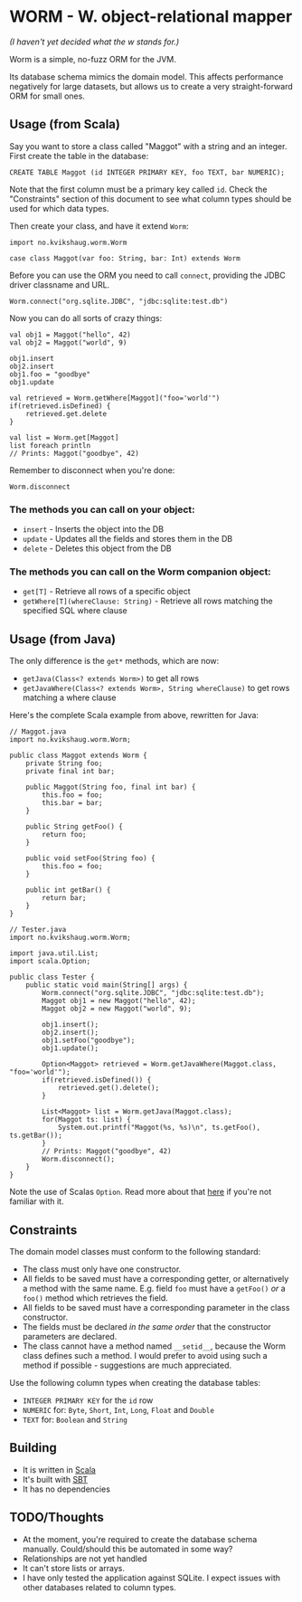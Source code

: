 # WORM - W. object-relational mapper

*(I haven't yet decided what the w stands for.)*

Worm is a simple, no-fuzz ORM for the JVM.

Its database schema mimics the domain model. This affects performance negatively for large datasets, but allows us to create a very straight-forward ORM for small ones.

## Usage (from Scala)

Say you want to store a class called "Maggot" with a string and an integer. First create the table in the database:

    CREATE TABLE Maggot (id INTEGER PRIMARY KEY, foo TEXT, bar NUMERIC);

Note that the first column must be a primary key called `id`. Check the "Constraints" section of this document to see what column types should be used for which data types.

Then create your class, and have it extend `Worm`:

    import no.kvikshaug.worm.Worm
    
    case class Maggot(var foo: String, bar: Int) extends Worm

Before you can use the ORM you need to call `connect`, providing the JDBC driver classname and URL.

    Worm.connect("org.sqlite.JDBC", "jdbc:sqlite:test.db")

Now you can do all sorts of crazy things:
    
    val obj1 = Maggot("hello", 42)
    val obj2 = Maggot("world", 9)

    obj1.insert
    obj2.insert
    obj1.foo = "goodbye"
    obj1.update

    val retrieved = Worm.getWhere[Maggot]("foo='world'")
    if(retrieved.isDefined) {
        retrieved.get.delete
    }

    val list = Worm.get[Maggot]
    list foreach println
    // Prints: Maggot("goodbye", 42)

Remember to disconnect when you're done:

    Worm.disconnect

### The methods you can call on your object:

- `insert` - Inserts the object into the DB
- `update` - Updates all the fields and stores them in the DB
- `delete` - Deletes this object from the DB

### The methods you can call on the Worm companion object:

- `get[T]` - Retrieve all rows of a specific object
- `getWhere[T](whereClause: String)` - Retrieve all rows matching the specified SQL where clause

## Usage (from Java)

The only difference is the `get*` methods, which are now:

- `getJava(Class<? extends Worm>)` to get all rows
- `getJavaWhere(Class<? extends Worm>, String whereClause)` to get rows matching a where clause

Here's the complete Scala example from above, rewritten for Java:

    // Maggot.java
    import no.kvikshaug.worm.Worm;
    
    public class Maggot extends Worm {
        private String foo;
        private final int bar;
    
        public Maggot(String foo, final int bar) {
            this.foo = foo;
            this.bar = bar;
        }
    
        public String getFoo() {
            return foo;
        }
    
        public void setFoo(String foo) {
            this.foo = foo;
        }
    
        public int getBar() {
            return bar;
        }
    }
    
    // Tester.java
    import no.kvikshaug.worm.Worm;
    
    import java.util.List;
    import scala.Option;
    
    public class Tester {
        public static void main(String[] args) {
            Worm.connect("org.sqlite.JDBC", "jdbc:sqlite:test.db");
            Maggot obj1 = new Maggot("hello", 42);
            Maggot obj2 = new Maggot("world", 9);
    
            obj1.insert();
            obj2.insert();
            obj1.setFoo("goodbye");
            obj1.update();
    
            Option<Maggot> retrieved = Worm.getJavaWhere(Maggot.class, "foo='world'");
            if(retrieved.isDefined()) {
                retrieved.get().delete();
            }
    
            List<Maggot> list = Worm.getJava(Maggot.class);
            for(Maggot ts: list) {
                System.out.printf("Maggot(%s, %s)\n", ts.getFoo(), ts.getBar());
            }
            // Prints: Maggot("goodbye", 42)
            Worm.disconnect();
        }
    }

Note the use of Scalas `Option`. Read more about that [here](http://www.codecommit.com/blog/scala/the-option-pattern) if you're not familiar with it.

## Constraints

The domain model classes must conform to the following standard:

- The class must only have one constructor.
- All fields to be saved must have a corresponding getter, or alternatively a method with the same name. E.g. field `foo` must have a `getFoo()` *or* a `foo()` method which retrieves the field.
- All fields to be saved must have a corresponding parameter in the class constructor.
- The fields must be declared *in the same order* that the constructor parameters are declared.
- The class cannot have a method named `__setid__`, because the Worm class defines such a method. I would prefer to avoid using such a method if possible - suggestions are much appreciated.

Use the following column types when creating the database tables:

- `INTEGER PRIMARY KEY` for the `id` row
- `NUMERIC` for: `Byte`, `Short`, `Int`, `Long`, `Float` and `Double`
- `TEXT` for: `Boolean` and `String`

## Building

- It is written in [Scala](http://www.scala-lang.org/)
- It's built with [SBT](https://github.com/harrah/xsbt)
- It has no dependencies

## TODO/Thoughts

- At the moment, you're required to create the database schema manually. Could/should this be automated in some way?
- Relationships are not yet handled
- It can't store lists or arrays.
- I have only tested the application against SQLite. I expect issues with other databases related to column types.
